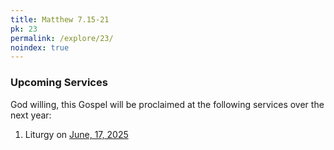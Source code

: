 ```yaml
---
title: Matthew 7.15-21
pk: 23
permalink: /explore/23/
noindex: true
---
```


### Upcoming Services

God willing, this Gospel will be proclaimed at the following services over the next year:


1. Liturgy on [June, 17, 2025](https://orthocal.info/readings/gregorian/2025/06/17/)
